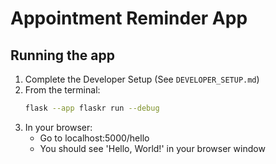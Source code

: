 # Appointment Reminder App

## Running the app
1. Complete the Developer Setup (See `DEVELOPER_SETUP.md`)
2. From the terminal:
    ```bash
    flask --app flaskr run --debug
    ```
3. In your browser:
    - Go to localhost:5000/hello
    - You should see 'Hello, World!' in your browser window